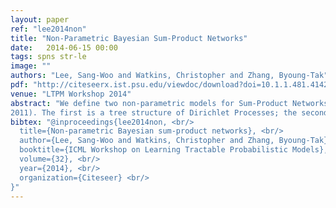 ```yaml
---
layout: paper
ref: "lee2014non"
title: "Non-Parametric Bayesian Sum-Product Networks"
date:   2014-06-15 00:00
tags: spns str-le
image: ""
authors: "Lee, Sang-Woo and Watkins, Christopher and Zhang, Byoung-Tak"
pdf: "http://citeseerx.ist.psu.edu/viewdoc/download?doi=10.1.1.481.4142&rep=rep1&type=pdf"
venue: "LTPM Workshop 2014"
abstract: "We define two non-parametric models for Sum-Product Networks (SPNs)(Poon & Domingos,
2011). The first is a tree structure of Dirichlet Processes; the second is a dag of hierarchical Dirichlet Processes. These generative models for data implicitly define a prior distribution on on SPN of tree and of dag structure. They allow MCMC fitting of data to SPN models, and the learning of SPN structure from data."
bibtex: "@inproceedings{lee2014non, <br/>
  title={Non-parametric Bayesian sum-product networks}, <br/>
  author={Lee, Sang-Woo and Watkins, Christopher and Zhang, Byoung-Tak}, <br/>
  booktitle={ICML Workshop on Learning Tractable Probabilistic Models}, <br/>
  volume={32}, <br/>
  year={2014}, <br/>
  organization={Citeseer} <br/>
}"
---
```


